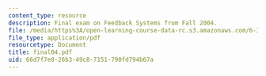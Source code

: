 ```yaml
---
content_type: resource
description: Final exam on Feedback Systems from Fall 2004.
file: /media/https%3A/open-learning-course-data-rc.s3.amazonaws.com/6-302-feedback-systems-spring-2007/66d7f7e026b349c87151790fd794b67a_final04.pdf
file_type: application/pdf
resourcetype: Document
title: final04.pdf
uid: 66d7f7e0-26b3-49c8-7151-790fd794b67a
---
```


